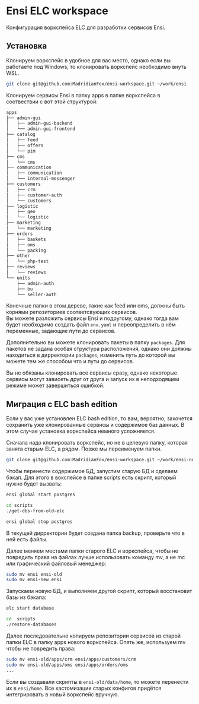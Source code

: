 # Ensi ELC workspace

Конфигурация воркспейса ELC для разработки сервисов Ensi.

## Установка

Клонируем воркспейс в удобное для вас место, однако если вы работаете под Windows, то клонировать воркспейс необходимо внуть WSL.
```bash
git clone git@github.com:MadridianFox/ensi-workspace.git ~/work/ensi
```

Клонируем сервисы Ensi в папку apps в папке воркспейса в соотвествии с вот этой структурой:
```bash
apps
├── admin-gui
│   ├── admin-gui-backend
│   └── admin-gui-frontend
├── catalog
│   ├── feed
│   ├── offers
│   └── pim
├── cms
│   └── cms
├── communication
│   ├── communication
│   └── internal-messenger
├── customers
│   ├── crm
│   ├── customer-auth
│   └── customers
├── logistic
│   ├── geo
│   └── logistic
├── marketing
│   └── marketing
├── orders
│   ├── baskets
│   ├── oms
│   └── packing
├── other
│   └── php-test
├── reviews
│   └── reviews
└── units
    ├── admin-auth
    ├── bu
    └── seller-auth
```
Конечные папки в этом дереве, такие как feed или oms, должны быть корнями репозиториев соответсвующих сервисов.  
Вы можете разложить сервисы Ensi и подругому, однако тогда вам будет необходимо создать файл `env.yaml` и переопределить в нём переменные, задающие пути до сервисов.

Дополнительно вы можете клонировать пакеты в папку `packages`. Для пакетов не задана особая структура расположения, однако они должны находиться в дирректории `packages`,
изменить путь до которой вы можете тем же способом что и пути до сервисов.

Вы не обязаны клонировать все сервисы сразу, однако некоторые сервисы могут зависеть друг от друга и запуск их в неподходящем режиме может завершиться ошибкой.

## Миграция с ELC bash edition

Если у вас уже установлен ELC bash edition, то вам, вероятно, захочется сохранить уже клонированные сервисы и содержимое баз данных.
В этом случае установка воркспейса немного усложняется.

Сначала надо клонировать воркспейс, но не в целевую папку, которая занята старым ELC, а рядом. Позже мы переименуем папки.
```bash
git clone git@github.com:MadridianFox/ensi-workspace.git ~/work/ensi-new
```
Чтобы перенести содержимое БД, запустим старую БД и сделаем бэкап.
Для этого в вокспейсе в папке scripts есть скрипт, который нужно будет вызвать:
```bash
ensi global start postgres

cd scripts
./get-dbs-from-old-elc

ensi global stop postgres
```
В текущей дирректории будет создана папка backup, проверьте что в ней есть файлы.

Далее меняем местами папки старого ELC и воркспейса, чтобы не повредить права на файлах лучше использовать команду mv, а не mc или графический файловый менеджер:
```bash
sudo mv ensi ensi-old
sudo mv ensi-new ensi
```

Запускаем новую БД, и выполняем другой скрипт, который восстановит базы из бэкапа:
```bash
elc start database

cd  scripts
./restore-databases
```

Далее последовательно копируем репозитории сервисов из старой папки ELC в папку apps нового воркспейса.
Опять же, используем mv чтобы не повредить права:
```bash
sudo mv ensi-old/apps/crm ensi/apps/customers/crm
sudo mv ensi-old/apps/oms ensi/apps/orders/oms
...
```

Если вы создавали скрипты в `ensi-old/data/home`, то можете перенести их в `ensi/home`.
Все кастомизации старых конфигов придётся интегрировать в новый воркспейс вручную.